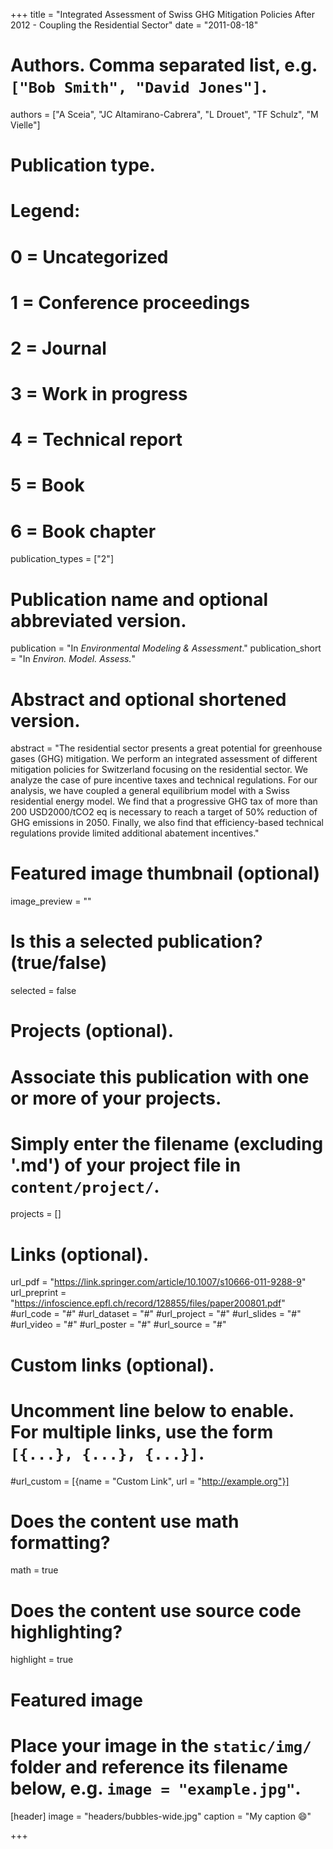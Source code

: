 +++
title = "Integrated Assessment of Swiss GHG Mitigation Policies After 2012 - Coupling the Residential Sector"
date = "2011-08-18"

# Authors. Comma separated list, e.g. `["Bob Smith", "David Jones"]`.
authors = ["A Sceia", "JC Altamirano-Cabrera", "L Drouet", "TF Schulz", "M Vielle"]

# Publication type.
# Legend:
# 0 = Uncategorized
# 1 = Conference proceedings
# 2 = Journal
# 3 = Work in progress
# 4 = Technical report
# 5 = Book
# 6 = Book chapter
publication_types = ["2"]

# Publication name and optional abbreviated version.
publication = "In *Environmental Modeling & Assessment*."
publication_short = "In *Environ. Model. Assess.*"

# Abstract and optional shortened version.
abstract = "The residential sector presents a great potential for greenhouse gases (GHG) mitigation. We perform an integrated assessment of different mitigation policies for Switzerland focusing on the residential sector. We analyze the case of pure incentive taxes and technical regulations. For our analysis, we have coupled a general equilibrium model with a Swiss residential energy model. We find that a progressive GHG tax of more than 200 USD2000/tCO2 eq is necessary to reach a target of 50% reduction of GHG emissions in 2050. Finally, we also find that efficiency-based technical regulations provide limited additional abatement incentives." 

# Featured image thumbnail (optional)
image_preview = ""

# Is this a selected publication? (true/false)
selected = false

# Projects (optional).
#   Associate this publication with one or more of your projects.
#   Simply enter the filename (excluding '.md') of your project file in `content/project/`.
projects = []

# Links (optional).
url_pdf = "https://link.springer.com/article/10.1007/s10666-011-9288-9"
url_preprint = "https://infoscience.epfl.ch/record/128855/files/paper200801.pdf"
#url_code = "#"
#url_dataset = "#"
#url_project = "#"
#url_slides = "#"
#url_video = "#"
#url_poster = "#"
#url_source = "#"

# Custom links (optional).
#   Uncomment line below to enable. For multiple links, use the form `[{...}, {...}, {...}]`.
#url_custom = [{name = "Custom Link", url = "http://example.org"}]

# Does the content use math formatting? 
math = true

# Does the content use source code highlighting?
highlight = true

# Featured image
# Place your image in the `static/img/` folder and reference its filename below, e.g. `image = "example.jpg"`.
[header]
image = "headers/bubbles-wide.jpg"
caption = "My caption :smile:"

+++


